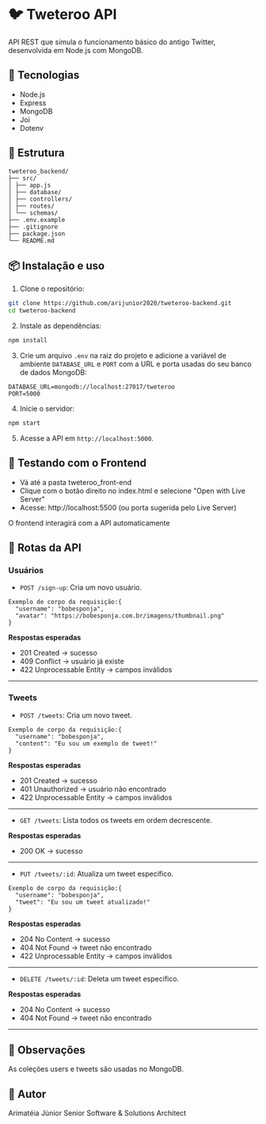 # 🐦 Tweteroo API

API REST que simula o funcionamento básico do antigo Twitter, desenvolvida em Node.js com MongoDB.

## 🚀 Tecnologias

- Node.js
- Express
- MongoDB
- Joi
- Dotenv

## 📁 Estrutura

```plaintext
tweteroo_backend/
├── src/
│ ├── app.js
│ ├── database/
│ ├── controllers/
│ ├── routes/
│ └── schemas/
├── .env.example
├── .gitignore
├── package.json
└── README.md
```

## 📦 Instalação e uso

1. Clone o repositório:

```bash
git clone https://github.com/arijunior2020/tweteroo-backend.git
cd tweteroo-backend
```

2. Instale as dependências:

```bash
npm install
```

3. Crie um arquivo `.env` na raiz do projeto e adicione a variável de ambiente `DATABASE_URL` e `PORT` com a URL e porta usadas do seu banco de dados MongoDB:

```
DATABASE_URL=mongodb://localhost:27017/tweteroo
PORT=5000
```

4. Inicie o servidor:

```bash
npm start
```

5. Acesse a API em `http://localhost:5000`.

## 📄 Testando com o Frontend

- Vá até a pasta tweteroo_front-end
- Clique com o botão direito no index.html e selecione "Open with Live Server"
- Acesse: http://localhost:5500 (ou porta sugerida pelo Live Server)

O frontend interagirá com a API automaticamente

## 📮 Rotas da API

### Usuários

- `POST /sign-up`: Cria um novo usuário.
```
Exemplo de corpo da requisição:{
  "username": "bobesponja",
  "avatar": "https://bobesponja.com.br/imagens/thumbnail.png"
}
```
**Respostas esperadas**
- 201 Created → sucesso
- 409 Conflict → usuário já existe
- 422 Unprocessable Entity → campos inválidos
------------------------------------------------------------------

### Tweets

- `POST /tweets`: Cria um novo tweet.
```
Exemplo de corpo da requisição:{
  "username": "bobesponja",
  "content": "Eu sou um exemplo de tweet!"
}
```
**Respostas esperadas**
- 201 Created → sucesso
- 401 Unauthorized → usuário não encontrado
- 422 Unprocessable Entity → campos inválidos
------------------------------------------------------------------

- `GET /tweets`: Lista todos os tweets em ordem decrescente.

**Respostas esperadas**
- 200 OK → sucesso
------------------------------------------------------------------

- `PUT /tweets/:id`: Atualiza um tweet específico.
```
Exemplo de corpo da requisição:{
  "username": "bobesponja",
  "tweet": "Eu sou um tweet atualizado!"
}
```
**Respostas esperadas**
- 204 No Content → sucesso
- 404 Not Found → tweet não encontrado
- 422 Unprocessable Entity → campos inválidos
------------------------------------------------------------------

- `DELETE /tweets/:id`: Deleta um tweet específico.

**Respostas esperadas**
- 204 No Content → sucesso
- 404 Not Found → tweet não encontrado
------------------------------------------------------------------

## 📘 Observações
As coleções users e tweets são usadas no MongoDB.

## 📎 Autor
Arimatéia Júnior
Senior Software & Solutions Architect
